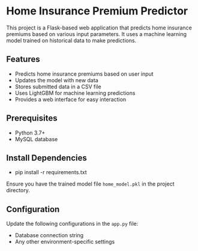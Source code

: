 # Home Insurance Premium Predictor

This project is a Flask-based web application that predicts home insurance premiums based on various input parameters. It uses a machine learning model trained on historical data to make predictions.

## Features

- Predicts home insurance premiums based on user input
- Updates the model with new data
- Stores submitted data in a CSV file
- Uses LightGBM for machine learning predictions
- Provides a web interface for easy interaction

## Prerequisites

- Python 3.7+
- MySQL database

## Install Dependencies

- pip install -r requirements.txt


Ensure you have the trained model file `home_model.pkl` in the project directory.

## Configuration

Update the following configurations in the `app.py` file:
- Database connection string
- Any other environment-specific settings